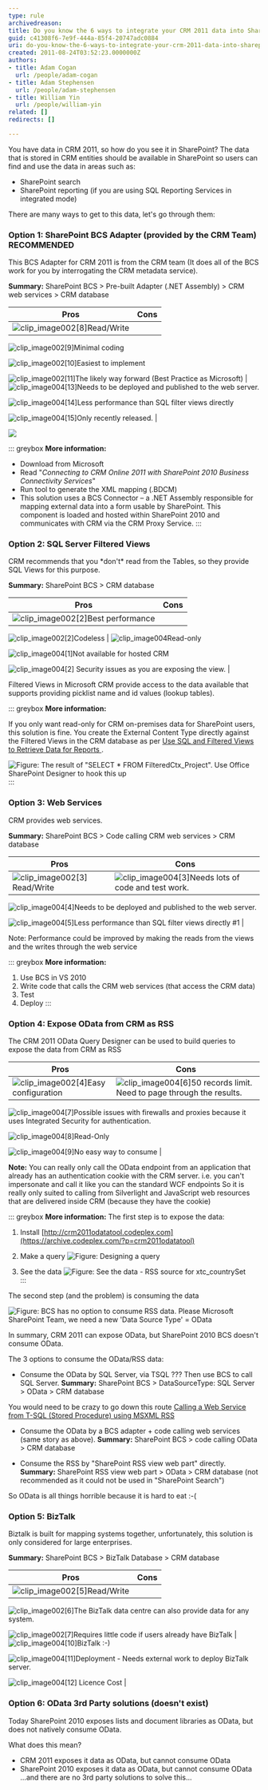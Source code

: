 ```yaml
---
type: rule
archivedreason: 
title: Do you know the 6 ways to integrate your CRM 2011 data into SharePoint 2010?
guid: c41308f6-7e9f-444a-85f4-20747adc0884
uri: do-you-know-the-6-ways-to-integrate-your-crm-2011-data-into-sharepoint-2010
created: 2011-08-24T03:52:23.0000000Z
authors:
- title: Adam Cogan
  url: /people/adam-cogan
- title: Adam Stephensen
  url: /people/adam-stephensen
- title: William Yin
  url: /people/william-yin
related: []
redirects: []

---
```


You have data in CRM 2011, so how do you see it in SharePoint? The data that is stored in CRM entities should be available in SharePoint so users can find and use the data in areas such as:

* SharePoint search
* SharePoint reporting (if you are using SQL Reporting Services in integrated mode)


There are many ways to get to this data, let's go through them:

<!--endintro-->

### Option 1: SharePoint BCS Adapter (provided by the CRM Team) RECOMMENDED

This BCS Adapter for CRM 2011 is from the CRM team (It does all of the BCS work for you by interrogating the CRM metadata service).

**Summary:** SharePoint BCS &gt; Pre-built Adapter (.NET Assembly) &gt; CRM web services &gt; CRM database


| Pros | Cons |
| --- | --- |
| ![clip_image002\[8\]](correct.gif "clip_image002[8]")Read/Write

![clip_image002\[9\]](correct.gif "clip_image002[9]")Minimal coding

![clip_image002\[10\]](correct.gif "clip_image002[10]")Easiest to implement

![clip_image002\[11\]](correct.gif "clip_image002[11]")The likely way forward (Best Practice as Microsoft) | ![clip_image004\[13\]](wrong.gif "clip_image004[13]")Needs to be deployed and published to the web server.

![clip_image004\[14\]](wrong.gif "clip_image004[14]")Less performance than SQL filter views directly

![clip_image004\[15\]](wrong.gif "clip_image004[15]")Only recently released. |

![](figure5.jpg)  

::: greybox
**More information:**    
- Download from Microsoft
- Read "*Connecting to CRM Online 2011 with SharePoint 2010 Business Connectivity Services*"
- Run tool to generate the XML mapping (.BDCM)
- This solution uses a BCS Connector – a .NET Assembly responsible for mapping external data into a form usable by SharePoint. This component is loaded and hosted within SharePoint 2010 and communicates with CRM via the CRM Proxy Service.
:::

### Option 2: SQL Server Filtered Views

CRM recommends that you \*don't\* read from the Tables, so they provide SQL Views for this purpose.

**Summary:** SharePoint BCS &gt; CRM database


| Pros | Cons |
| --- | --- |
| ![clip_image002\[2\]](correct.gif "clip_image002[2]")Best performance

![clip_image002\[2\]](correct.gif "clip_image002[2]")Codeless | ![clip_image004](wrong.gif "clip_image004")Read-only

![clip_image004\[1\]](wrong.gif "clip_image004[1]")Not available for hosted CRM

![clip_image004\[2\]](wrong.gif "clip_image004[2]") Security issues as you are exposing the view. |

Filtered Views in Microsoft CRM provide access to the data available that supports providing picklist name and id values (lookup tables).

::: greybox
**More information:**

If you only want read-only for CRM on-premises data for SharePoint users, this solution is fine. You create the External Content Type directly against the Filtered Views in the CRM database as per [Use SQL and Filtered Views to Retrieve Data for Reports
](https://docs.microsoft.com/en-us/previous-versions/dynamicscrm-2013/crm.6/gg328467(v=crm.6)?redirectedfrom=MSDN).

![Figure: The result of "SELECT * FROM FilteredCtx_Project". Use Office SharePoint Designer to hook this up](figure1.jpg)  
:::

### Option 3: Web Services

CRM provides web services.

**Summary:** SharePoint BCS &gt; Code calling CRM web services &gt; CRM database


| Pros | Cons |
| --- | --- |
| ![clip_image002\[3\]](correct.gif "clip_image002[3]")Read/Write | ![clip_image004\[3\]](wrong.gif "clip_image004[3]")Needs lots of code and test work.

![clip_image004\[4\]](wrong.gif "clip_image004[4]")Needs to be deployed and published to the web server.

![clip_image004\[5\]](wrong.gif "clip_image004[5]")Less performance than SQL filter views directly #1 |

Note: Performance could be improved by making the reads from the views and the writes through the web service

::: greybox
**More information:**
1. Use BCS in VS 2010
2. Write code that calls the CRM web services (that access the CRM data)
3. Test
4. Deploy
:::

### Option 4: Expose OData from CRM as RSS

The CRM 2011 OData Query Designer can be used to build queries to expose the data from CRM as RSS

| Pros | Cons |
| --- | --- |
| ![clip_image002\[4\]](correct.gif "clip_image002[4]")Easy configuration | ![clip_image004\[6\]](wrong.gif "clip_image004[6]")50 records limit. Need to page through the results.

![clip_image004\[7\]](wrong.gif "clip_image004[7]")Possible issues with firewalls and proxies because it uses Integrated Security for authentication.

![clip_image004\[8\]](wrong.gif "clip_image004[8]")Read-Only

![clip_image004\[9\]](wrong.gif "clip_image004[9]")No easy way to consume |

**Note:** You can really only call the OData endpoint from an application that already has an authentication cookie with the CRM server. 
i.e. you can't impersonate and call it like you can the standard WCF endpoints 
So it is really only suited to calling from Silverlight and JavaScript web resources that are delivered inside CRM (because they have the cookie)

::: greybox
**More information:**
The first step is to expose the data:
1. Install [http://crm2011odatatool.codeplex.com](https://archive.codeplex.com/?p=crm2011odatatool)
2. Make a query
![Figure: Designing a query](figure2.jpg)  

3. See the data
![Figure: See the data - RSS source for xtc_countrySet](figure3.jpg)  
:::

The second step (and the problem) is consuming the data

![Figure: BCS has no option to consume RSS data. Please Microsoft SharePoint Team, we need a new 'Data Source Type' = OData](figure4.jpg)  

In summary, CRM 2011 can expose OData, but SharePoint 2010 BCS doesn't consume OData.

The 3 options to consume the OData/RSS data:

- Consume the OData by SQL Server, via TSQL ??? Then use BCS to call SQL Server. 
  **Summary:** SharePoint BCS &gt; DataSourceType: SQL Server &gt; OData &gt; CRM database

You would need to be crazy to go down this route [Calling a Web Service from T-SQL (Stored Procedure) using MSXML RSS
](https://forums.asp.net/t/1904724.aspx?Calling+a+Web+Service+from+T+SQL+Stored+Procedure+using+MSXML)

-  Consume the OData by a BCS adapter + code calling web services (same story as above). 
  **Summary:** SharePoint BCS &gt; code calling OData &gt; CRM database
  
-  Consume the RSS by "SharePoint RSS view web part" directly. 
  **Summary:** SharePoint RSS view web part &gt; OData &gt; CRM database 
  (not recommended as it could not be used in "SharePoint Search")

So OData is all things horrible because it is hard to eat :-(

### Option 5: BizTalk

Biztalk is built for mapping systems together, unfortunately, this solution is only considered for large enterprises.

**Summary:** SharePoint BCS &gt; BizTalk Database &gt; CRM database

| Pros | Cons |
| --- | --- |
| ![clip_image002\[5\]](correct.gif "clip_image002[5]")Read/Write

![clip_image002\[6\]](correct.gif "clip_image002[6]")The BizTalk data centre can also provide data for any system.

![clip_image002\[7\]](correct.gif "clip_image002[7]")Requires little code if users already have BizTalk | ![clip_image004\[10\]](wrong.gif "clip_image004[10]")BizTalk :-)

![clip_image004\[11\]](wrong.gif "clip_image004[11]")Deployment - Needs external work to deploy BizTalk server.

![clip_image004\[12\]](wrong.gif "clip_image004[12]") Licence Cost |


### Option 6: OData 3rd Party solutions (doesn't exist)

Today SharePoint 2010 exposes lists and document libraries as OData, but does not natively consume OData.

What does this mean?
- CRM 2011 exposes it data as OData, but cannot consume OData
- SharePoint 2010 exposes it data as OData, but cannot consume OData
 ...and there are no 3rd party solutions to solve this...
